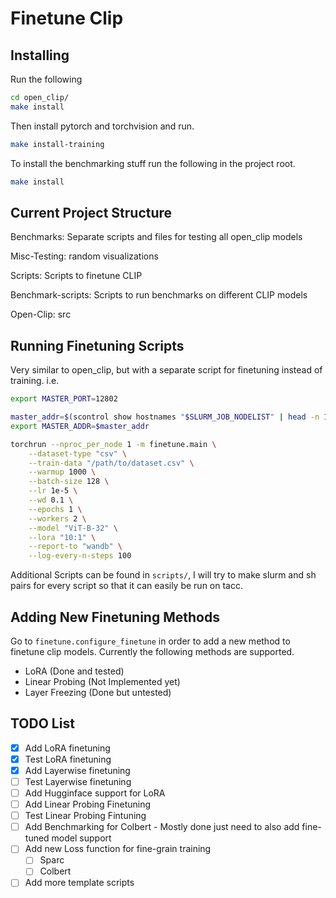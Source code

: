 # Finetune Clip

## Installing
Run the following
```bash
cd open_clip/
make install
```
Then install pytorch and torchvision and run.
```bash
make install-training
```
To install the benchmarking stuff run the following in the project root.
```bash
make install
```

## Current Project Structure

Benchmarks: Separate scripts and files for testing all open_clip models

Misc-Testing: random visualizations

Scripts: Scripts to finetune CLIP

Benchmark-scripts: Scripts to run benchmarks on different CLIP models

Open-Clip: src

## Running Finetuning Scripts
Very similar to open_clip, but with a separate script for finetuning instead of training. i.e.

```bash
export MASTER_PORT=12802

master_addr=$(scontrol show hostnames "$SLURM_JOB_NODELIST" | head -n 1)
export MASTER_ADDR=$master_addr

torchrun --nproc_per_node 1 -m finetune.main \
    --dataset-type "csv" \
    --train-data "/path/to/dataset.csv" \
    --warmup 1000 \
    --batch-size 128 \
    --lr 1e-5 \
    --wd 0.1 \
    --epochs 1 \
    --workers 2 \
    --model "ViT-B-32" \
    --lora "10:1" \
    --report-to "wandb" \
    --log-every-n-steps 100
```

Additional Scripts can be found in `scripts/`, I will try to make slurm and sh pairs for every script so that it can easily be run on tacc.

## Adding New Finetuning Methods
Go to `finetune.configure_finetune` in order to add a new method to finetune clip models. Currently the following
methods are supported.

- LoRA (Done and tested)
- Linear Probing (Not Implemented yet)
- Layer Freezing (Done but untested)

## TODO List
- [x] Add LoRA finetuning
- [x] Test LoRA finetuning
- [x] Add Layerwise finetuning
- [ ] Test Layerwise finetuning
- [ ] Add Hugginface support for LoRA
- [ ] Add Linear Probing Finetuning
- [ ] Test Linear Probing Fintuning
- [ ] Add Benchmarking for Colbert
      - Mostly done just need to also add fine-tuned model support
- [ ] Add new Loss function for fine-grain training
    - [ ] Sparc
    - [ ] Colbert
- [ ] Add more template scripts
